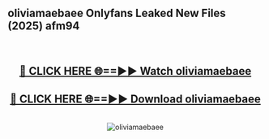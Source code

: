 <h2>oliviamaebaee Onlyfans Leaked New Files (2025) afm94</h2>
<br>
<div align="center">
<h2><a href="https://mediafiles.top/oliviamaebaee&ref=git" rel="nofollow">🔴 CLICK HERE 🌐==►► Watch oliviamaebaee</a></h2>
<h2><a href="https://mediafiles.top/oliviamaebaee&ref=git" rel="nofollow">🔴 CLICK HERE 🌐==►► Download oliviamaebaee</a></h2>
<br>
<a href="https://mediafiles.top/oliviamaebaee&ref=git" rel="nofollow" data-target="animated-image.originalLink"><img src="https://i.ibb.co.com/xMMVF88/686577567.gif" alt="oliviamaebaee" style="max-width: 100%; display: inline-block;" data-target="animated-image.originalImage"></a>
</div>
<br>
<br>